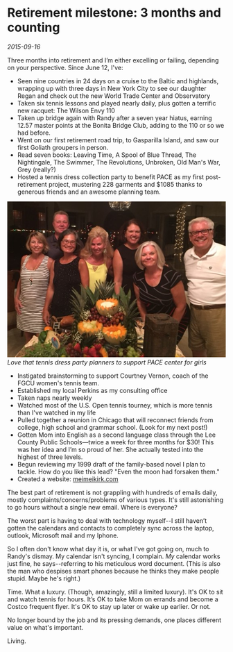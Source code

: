 # Retirement milestone: 3 months and counting
*2015-09-16*

Three months into retirement and I’m either excelling or failing, depending on your perspective. Since June 12, I've:

- Seen nine countries in 24 days on a cruise to the Baltic and highlands, wrapping up with three days in New York City to see our daughter Regan and check out the new World Trade Center and Observatory
- Taken six tennis lessons and played nearly daily, plus gotten a terrific new racquet: The Wilson Envy 110
- Taken up bridge again with Randy after a seven year hiatus, earning 12.57 master points at the Bonita Bridge Club, adding to the 110 or so we had before.
- Went on our first retirement road trip, to Gasparilla Island, and saw our first Goliath groupers in person.
- Read seven books: Leaving Time, A Spool of Blue Thread, The Nightingale, The Swimmer, The Revolutions, Unbroken, Old Man's War, Grey (really?)
- Hosted a tennis dress collection party to benefit PACE as my first post-retirement project, mustering 228 garments and $1085 thanks to generous friends and an awesome planning team.
    
![Alt text](../Images/Blog/best-pace-planners.jpg "Pace Party Planners")
*Love that tennis dress party planners to support PACE center for girls*

- Instigated brainstorming to support Courtney Vernon, coach of the FGCU women's tennis team.
- Established my local Perkins as my consulting office
- Taken naps nearly weekly
- Watched most of the U.S. Open tennis tourney, which is more tennis than I've watched in my life
- Pulled together a reunion in Chicago that will reconnect friends from college, high school and grammar school. (Look for my next post!)
- Gotten Mom into English as a second language class through the Lee County Public Schools—twice a week for three months for $30! This was her idea and I’m so proud of her. She actually tested into the highest of three levels.
- Begun reviewing my 1999 draft of the family-based novel I plan to tackle. How do you like this lead? "Even the moon had forsaken them."
- Created a website: [meimeikirk.com](http://meimeikirk.com)

The best part of retirement is not grappling with hundreds of emails daily, mostly complaints/concerns/problems of various types. It's still astonishing to go hours without a single new email. Where is everyone?

The worst part is having to deal with technology myself--I still haven’t gotten the calendars and contacts to completely sync across the laptop, outlook, Microsoft mail and my Iphone.

So I often don't know what day it is, or what I've got going on, much to Randy's dismay. My calendar isn't syncing, I complain. _My_ calendar works just fine, he says--referring to his meticulous word document. (This is also the man who despises smart phones because he thinks they make people stupid. Maybe he's right.)

Time. What a luxury. (Though, amazingly, still a limited luxury). It's OK to sit and watch tennis for hours. It’s OK to take Mom on errands and become a Costco frequent flyer. It's OK to stay up later or wake up earlier. Or not.

No longer bound by the job and its pressing demands, one places different value on what's important.

Living.
